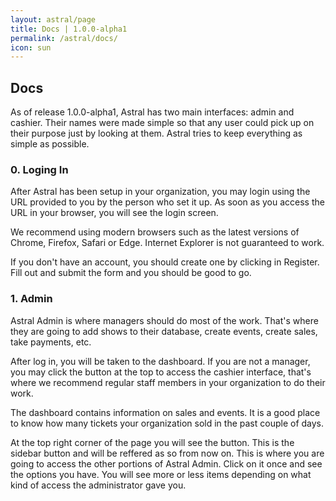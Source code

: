 ```yaml
---
layout: astral/page
title: Docs | 1.0.0-alpha1
permalink: /astral/docs/
icon: sun
---
```


<h2 class="ui dividing header">
  <i class="ui book icon"></i> Docs
</h2>

As of release 1.0.0-alpha1, Astral has two main interfaces: admin and cashier. Their names were made simple so that any user could pick up on their purpose just by looking at them. Astral tries to keep everything as simple as possible.

### 0. Loging In

After Astral has been setup in your organization, you may login using the URL provided to you by the person who set it up. As soon as you access the URL in your browser, you will see the login screen.

We recommend using modern browsers such as the latest versions of Chrome, Firefox, Safari or Edge. Internet Explorer is not guaranteed to work.

If you don't have an account, you should create one by clicking in Register. Fill out and submit the form and you should be good to go.

### 1. Admin

Astral Admin is where managers should do most of the work. That's where they are going to add shows to their database, create events, create sales, take payments, etc.

After log in, you will be taken to the dashboard. If you are not a manager, you may click the button at the top to access the cashier interface, that's where we recommend regular staff members in your organization to do their work.

The dashboard contains information on sales and events. It is a good place to know how many tickets your organization sold in the past couple of days.

At the top right corner of the page you will see the <i class="sidebar icon"></i> button. This is the sidebar button and will be reffered as so from now on. This is where you are going to access the other portions of Astral Admin. Click on it once and see the options you have. You will see more or less items depending on what kind of access the administrator gave you.
